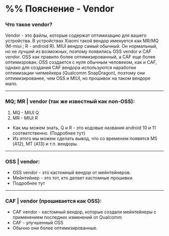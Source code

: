# %% Пояснение - Vendor

### **Что такое vendor?**

Vendor - это файлы, которые содержат оптимизацию для вашего устройства. В устройствах Xiaomi такой вендор именуется как MR/MQ (M-miui ; R - android R). MIUI вендор самый обычный. Он нормальный, но не лучший из возможных, поэтому появились OSS vendor и CAF vendor. OSS как правило более оптимизированный, а CAF еще более оптимизрован. OSS создается с нуля обычным человеком, как и CAF, однако для создания CAF вендора используются наработки оптимизации чипмейкера (Qualcomm SnapDragon), поэтому они оптимизированее, чем OSS и MIUI, но прошивок на таком вендоре мало.

****

### **MQ; MR | vendor (так же известный как non-OSS):**

1. MQ - MIUI Q
2. MR - MIUI R

* Как мы можем знать, Q и R - это кодовые названия android 10 и 11 соответственно. (Подробнее тут)
* Из этого мы можем сделать вывод, что со временем появятся MS (А12), MT (А13) и т.п. вендоры.

***

### **OSS | vendor:**

* OSS vendor - это кастомный вендор от мейнтейнеров.
* Мейнтейнер - это тот, кто делает кастомные прошивки.
* Подробнее тут

***

### **CAF | vendor (прошивается как OSS):**

* CAF vendor - кастомный вендор, которые создали мейнтейнеры с применением последних изменений от Qualcomm
* CAF - улучшенный OSS
* Обычно они более оптимизированные.
